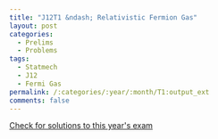 ```yaml
---
title: "J12T1 &ndash; Relativistic Fermion Gas"
layout: post
categories:
  - Prelims
  - Problems
tags:
  - Statmech
  - J12
  - Fermi Gas
permalink: /:categories/:year/:month/T1:output_ext
comments: false
---
```

<object data="2012J1T.pdf" type="application/pdf" width="100%" height="500"></object>
<div class="message"><a href='https://princetonprelim.com/prelim/28/'>Check for solutions to this year's exam</a></div>